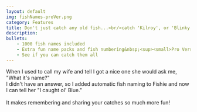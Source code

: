 ```yaml
---
layout: default
img: fishNames-proVer.png
category: Features
title: Don't just catch any old fish...<br/>catch 'Kilroy', or 'Blinky'
description: 
bullets:
    - 1000 fish names included
    - Extra fun name packs and fish numbering&nbsp;<sup><small>Pro Version</small></sup>
    - See if you can catch them all
---
```

  When I used to call my wife and tell I got a nice one she would ask me,<br/>
  "What it's name?" 
  <br/>
  I didn't have an answer, so I added automatic fish naming to Fishie and now I can tell her "I caught ol' Blue."
  <br/>
  <br/>
  It makes remembering and sharing your catches so much more fun!
  <br/>
